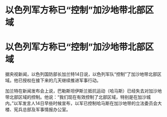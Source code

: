 # 以色列军方称已“控制”加沙地带北部区域

# 以色列军方称已“控制”加沙地带北部区域

据央视新闻，以色列国防部长加兰特14日说，以色列军队“控制”了加沙地带北部区域。他已授权在接下来的几天继续推进军事行动。

加兰特在新闻发布会上说，巴勒斯坦伊斯兰抵抗运动（哈马斯）已经失去对加沙地带北部区域的控制。他说：“我们现在有效控制了北部区域，特别是在加沙城内。”以军发言人14日早些时候宣布，以军已控制哈马斯在加沙地带的立法委员会大楼、宪兵总部及军事情报办公室。

